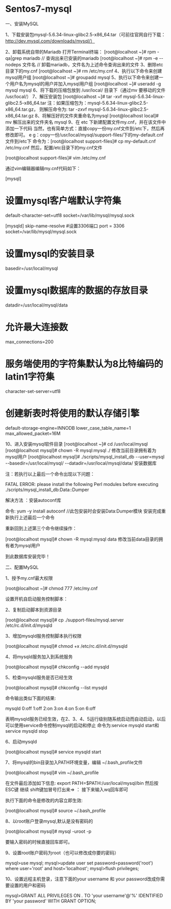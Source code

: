 # Sentos7-mysql
一、安装MySQL

1、下载安装包mysql-5.6.34-linux-glibc2.5-x86_64.tar（可前往官网自行下载：http://dev.mysql.com/downloads/mysql/）

2、卸载系统自带的Mariadb
打开Terminal终端：
[root@localhost ~]# rpm -qa|grep mariadb  // 查询出来已安装的mariadb
[root@localhost ~]# rpm -e --nodeps 文件名  // 卸载mariadb，文件名为上述命令查询出来的文件
3、删除etc目录下的my.cnf
[root@localhost ~]# rm /etc/my.cnf
4、执行以下命令来创建mysql用户组
[root@localhost ~]# groupadd mysql
5、执行以下命令来创建一个用户名为mysql的用户并加入mysql用户组
[root@localhost ~]# useradd -g mysql mysql
6、将下载的压缩包放到 /usr/local/ 目录下（通过mv 要移动的文件  /usr/local/）
7、解压安装包
[root@localhost ~]# tar -xvf mysql-5.6.34-linux-glibc2.5-x86_64.tar
注：如果压缩包为：mysql-5.6.34-linux-glibc2.5-x86_64.tar.gz，
则解压命令为: tar -zxvf mysql-5.6.34-linux-glibc2.5-x86_64.tar.gz
8、将解压好的文件夹重命名为mysql
[root@localhost local]# mv 解压出来的文件夹名 mysql
9、在 etc 下新建配置文件my.cnf，并在该文件中添加一下代码
当然，也有简单方式：直接copy一份my.cnf文件到/etc下，然后再修改即可。
e g：copy一份/usr/local/mysql/support-files/下的my-default.cnf文件到/etc下
命令为：[root@localhost support-files]# cp my-default.cnf /etc/my.cnf
然后，配置/etc目录下的my.cnf文件

[root@localhost support-files]# vim /etc/my.cnf

通过vim编辑器编辑my.cnf代码如下：

[mysql]
# 设置mysql客户端默认字符集
default-character-set=utf8 
socket=/var/lib/mysql/mysql.sock

[mysqld]
skip-name-resolve
#设置3306端口
port = 3306 
socket=/var/lib/mysql/mysql.sock
# 设置mysql的安装目录
basedir=/usr/local/mysql
# 设置mysql数据库的数据的存放目录
datadir=/usr/local/mysql/data
# 允许最大连接数
max_connections=200
# 服务端使用的字符集默认为8比特编码的latin1字符集
character-set-server=utf8
# 创建新表时将使用的默认存储引擎
default-storage-engine=INNODB
lower_case_table_name=1
max_allowed_packet=16M

10、进入安装mysql软件目录
[root@localhost ~]# cd /usr/local/mysql
[root@localhost mysql]# chown -R mysql:mysql ./       修改当前目录拥有着为mysql用户
[root@localhost mysql]# ./scripts/mysql_install_db --user=mysql --basedir=/usr/local/mysql/ --datadir=/usr/local/mysql/data/ 安装数据库

注：若执行以上最后一个命令出现以下问题：

FATAL ERROR: please install the following Perl modules before executing 
./scripts/mysql_install_db:Data::Dumper

解决方法 ：安装autoconf库

命令: yum -y install autoconf   //此包安装时会安装Data:Dumper模块
安装完成重新执行上述最后一个命令

重新回到上述第三个命令继续操作：

[root@localhost mysql]# chown -R mysql:mysql data 修改当前data目录的拥有者为mysql用户

到此数据库安装完毕！

二、配置MySQL

1、授予my.cnf最大权限

[root@localhost ~]# chmod 777 /etc/my.cnf

设置开机自启动服务控制脚本：

2、复制启动脚本到资源目录

[root@localhost mysql]# cp ./support-files/mysql.server /etc/rc.d/init.d/mysqld

3、增加mysqld服务控制脚本执行权限

[root@localhost mysql]# chmod +x /etc/rc.d/init.d/mysqld

4、将mysqld服务加入到系统服务

[root@localhost mysql]# chkconfig --add mysqld

5、检查mysqld服务是否已经生效

[root@localhost mysql]# chkconfig --list mysqld

命令输出类似下面的结果:

mysqld 0:off 1:off 2:on 3:on 4:on 5:on 6:off

表明mysqld服务已经生效，在2、3、4、5运行级别随系统启动而自动启动，以后可以使用service命令控制mysql的启动和停止
命令为:service mysqld start和service mysqld stop

6、启动mysqld

[root@localhost mysql]# service mysqld start

7、将mysql的bin目录加入PATH环境变量，编辑 ~/.bash_profile文件

[root@localhost mysql]# vim ~/.bash_profile

在文件最后添加如下信息: 
export PATH=$PATH:/usr/local/mysql/bin
然后按ESC键
继续 shift键加冒号打出来=>  ：
接下来输入wq回车即可

执行下面的命令是修改的内容立即生效:

[root@localhost mysql]# source ~/.bash_profile

8、以root账户登录mysql,默认是没有密码的

[root@localhost mysql]# mysql -uroot -p

要输入密码的时候直接回车即可。

9、设置root账户密码为root（也可以修改成你要的密码）

mysql>use mysql;
mysql>update user set password=password('root') where user='root' and host='localhost';
mysql>flush privileges;

10、设置远程主机登录，注意下面的your username 和 your password改成你需要设置的用户和密码

mysql>GRANT ALL PRIVILEGES ON *.* TO 'your username'@'%' IDENTIFIED BY 'your password' WITH
GRANT OPTION;
